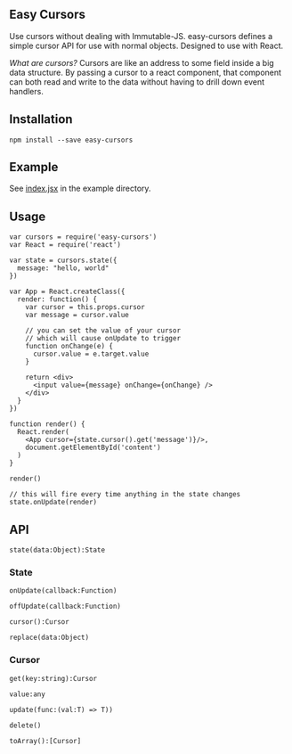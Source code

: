 
Easy Cursors
------------

Use cursors without dealing with Immutable-JS. easy-cursors defines a simple cursor API for use with normal objects. Designed to use with React. 

_What are cursors?_ Cursors are like an address to some field inside a big data structure. By passing a cursor to a react component, that component can both read and write to the data without having to drill down event handlers. 


Installation
------------

    npm install --save easy-cursors

Example
-------

See [index.jsx](./example/index.jsx) in the example directory. 

Usage
-----

    var cursors = require('easy-cursors')
    var React = require('react')

    var state = cursors.state({
      message: "hello, world"
    })

    var App = React.createClass({
      render: function() {
        var cursor = this.props.cursor
        var message = cursor.value

        // you can set the value of your cursor
        // which will cause onUpdate to trigger
        function onChange(e) {
          cursor.value = e.target.value
        }

        return <div>
          <input value={message} onChange={onChange} />
        </div>
      }
    })

    function render() {
      React.render(
        <App cursor={state.cursor().get('message')}/>,
        document.getElementById('content')
      )
    }

    render()

    // this will fire every time anything in the state changes
    state.onUpdate(render)

API
---

`state(data:Object):State`

### State

`onUpdate(callback:Function)`

`offUpdate(callback:Function)`

`cursor():Cursor`

`replace(data:Object)`

### Cursor


`get(key:string):Cursor`

`value:any`

`update(func:(val:T) => T))`

`delete()`

`toArray():[Cursor]`



    

  
